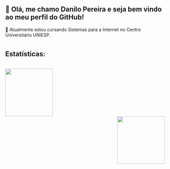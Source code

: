 ## 👋 Olá, me chamo Danilo Pereira e seja bem vindo ao meu perfil do GitHub!

🌱 Atualmente estou cursando Sistemas para a Internet no Centro Universitário UNIESP.

#

## Estatísticas:

<br>

<div align="left">
  <a href="https://github.com/d4nkali">
  <img height="150px" src="https://github-readme-stats.vercel.app/api/top-langs/?username=d4nkali&layout=compact&langs_count=100&theme=dracula"/>
</div>

<div align="right">
  <a href="https://github.com/d4nkali">
  <img height="150px" src="https://github-readme-stats.vercel.app/api/top-langs/?username=d4nkali&layout=compact&langs_count=100&theme=dracula"/>
</div>

<br>

<!--
**d4nkali/d4nkali** is a ✨ _special_ ✨ repository because its `README.md` (this file) appears on your GitHub profile.

Here are some ideas to get you started:

- 🔭 I’m currently working on ...
- 🌱 I’m currently learning ...
- 👯 I’m looking to collaborate on ...
- 🤔 I’m looking for help with ...
- 💬 Ask me about ...
- 📫 How to reach me: ...
- 😄 Pronouns: ...
- ⚡ Fun fact: ...
-->
